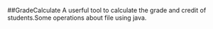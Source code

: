 ##GradeCalculate
A userful tool to calculate the grade and credit of students.Some operations about file using java.

